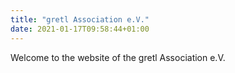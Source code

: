```yaml
---
title: "gretl Association e.V."
date: 2021-01-17T09:58:44+01:00
---
```


Welcome to the website of the gretl Association e.V.
